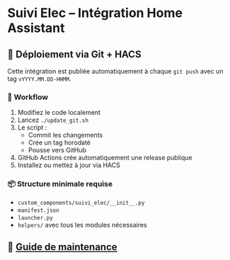 # Suivi Elec – Intégration Home Assistant

## 🚀 Déploiement via Git + HACS

Cette intégration est publiée automatiquement à chaque `git push` avec un tag `vYYYY.MM.DD-HHMM`.

### 🔧 Workflow

1. Modifiez le code localement
2. Lancez `./update_git.sh`
3. Le script :
   - Commit les changements
   - Crée un tag horodaté
   - Pousse vers GitHub
4. GitHub Actions crée automatiquement une release publique
5. Installez ou mettez à jour via HACS

### 📦 Structure minimale requise

- `custom_components/suivi_elec/__init__.py`
- `manifest.json`
- `launcher.py`
- `helpers/` avec tous les modules nécessaires


📘 [Guide de maintenance](MAINTENANCE.md)
---
